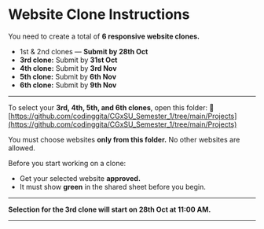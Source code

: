 # Website Clone Instructions

You need to create a total of **6 responsive website clones.**

* 1st & 2nd clones — **Submit by 28th Oct**
* **3rd clone:** Submit by **31st Oct**
* **4th clone:** Submit by **3rd Nov**
* **5th clone:** Submit by **6th Nov**
* **6th clone:** Submit by **9th Nov**

---

To select your **3rd, 4th, 5th, and 6th clones**, open this folder:
🔗 [https://github.com/codinggita/CGxSU_Semester_1/tree/main/Projects](https://github.com/codinggita/CGxSU_Semester_1/tree/main/Projects)

You must choose websites **only from this folder.**
No other websites are allowed.

Before you start working on a clone:

* Get your selected website **approved.**
* It must show **green** in the shared sheet before you begin.

---

**Selection for the 3rd clone will start on 28th Oct at 11:00 AM.**

---
